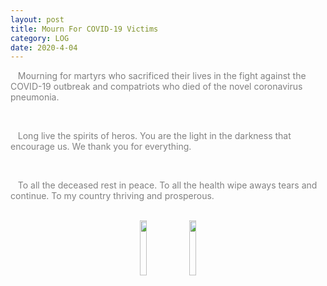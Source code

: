 ```yaml
---
layout: post
title: Mourn For COVID-19 Victims
category: LOG
date: 2020-4-04
---
```


<p>&nbsp;&nbsp;<font color="Gray"> Mourning for martyrs who sacrificed their lives in the fight against the COVID-19 outbreak and compatriots who died of the novel coronavirus pneumonia. </font></p><br/>
<p>&nbsp;&nbsp;<font color="Gray"> Long live the spirits of heros. You are the light in the darkness that encourage us. We thank you for everything.</font></p><br/>
<p>&nbsp;&nbsp;<font color="Gray"> To all the deceased rest in peace. To all the health wipe aways tears and continue. To my country thriving and prosperous.</font></p><br/>
<div align="center">
<img src="{{site.url}}{{site.baseurl}}{{site.assets_path}}/img/mourn-1.png" width="15%" height="15%"/>
<img src="{{site.url}}{{site.baseurl}}{{site.assets_path}}/img/mourn-2.png" width="15%" height="15%"/>
</div>